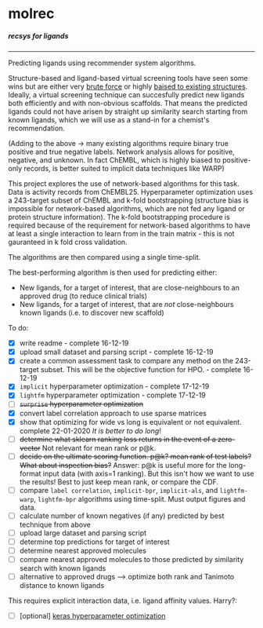 # molrec
##### recsys for ligands
---


Predicting ligands using recommender system algorithms.

Structure-based and ligand-based virtual screening tools have seen some wins but are either very [brute force](https://www.nature.com/articles/s41586-019-0917-9) or highly [baised to existing structures](https://pubs.acs.org/doi/10.1021/acs.jcim.7b00403). Ideally, a virtual screening technique can succesfully predict new ligands both efficiently and with non-obvious scaffolds. That means the predicted ligands could not have arisen by straight up similarity search starting from known ligands, which we will use as a stand-in for a chemist's recommendation.

(Adding to the above -> many existing algorithms require binary true positive and true negative labels. Network analysis allows for positive, negative, and unknown. In fact ChEMBL, which is highly biased to positive-only records, is better suited to implicit data techniques like WARP) 

This project explores the use of network-based algorithms for this task. Data is activity records from ChEMBL25. Hyperparameter optimization uses a 243-target subset of ChEMBL and k-fold bootstrapping (structure bias is impossible for network-based algorithms, which are not fed any ligand or protein structure information). The k-fold bootstrapping procedure is required because of the requirement for network-based algorithms to have at least a single interaction to learn from in the train matrix - this is not gauranteed in k fold cross validation. 

The algorithms are then compared using a single time-split. 

The best-performing algorithm is then used for predicting either: 
* New ligands, for a target of interest, that are close-neighbours to an approved drug (to reduce clinical trials)
* New ligands, for a target of interest, that are _not_ close-neighbours known ligands (i.e. to discover new scaffold) 

To do:
- [x] write readme - complete 16-12-19
- [x] upload small dataset and parsing script - complete 16-12-19
- [x] create a common assessment task to compare any method on the 243-target subset. This will be the objective function for HPO. - complete 16-12-19
- [x] `implicit` hyperparameter optimization - complete 17-12-19
- [x] `lightfm` hyperparameter optimization - complete 17-12-19
- [ ] ~~`surprise` hyperparameter optimization~~
- [x] convert label correlation approach to use sparse matrices
- [x] show that optimizing for wide vs long is equivalent or not equivalent. complete 22-01-2020
  _It is better to do long_!
- [ ] ~~determine what sklearn ranking loss returns in the event of a zero-vector~~ Not relevant for mean rank or p@k. 
- [ ] ~~decide on the ultimate scoring function. p@k? mean rank of test labels? What about inspection bias?~~ Answer: p@k is useful more for the long-format input data (with axis=1 ranking). But this isn't how we want to use the results! Best to just keep mean rank, or compare the CDF. 
- [ ] compare `label correlation`, `implicit-bpr`, `implicit-als`, and `lightfm-warp`, `lightfm-bpr` algorithms using time-split. Must output figures and data.
- [ ] calculate number of known negatives (if any) predicted by best technique from above
- [ ] upload large dataset and parsing script
- [ ] determine top predictions for target of interest
- [ ] determine nearest approved molecules
- [ ] compare nearest approved molecules to those predicted by similarity search with known ligands
- [ ] alternative to approved drugs --> optimize both rank and Tanimoto distance to known ligands

This requires explicit interaction data, i.e. ligand affinity values. Harry?:
- [ ] [optional] [keras hyperparameter optimization](https://www.onceupondata.com/2019/02/10/nn-collaborative-filtering/)
